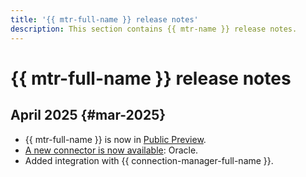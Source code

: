 ```yaml
---
title: '{{ mtr-full-name }} release notes'
description: This section contains {{ mtr-name }} release notes.
---
```


# {{ mtr-full-name }} release notes

## April 2025 {#mar-2025}

- {{ mtr-full-name }} is now in [Public Preview](../overview/concepts/launch-stages.md).
- [A new connector is now available](concepts/index.md#connector): Oracle.
- Added integration with {{ connection-manager-full-name }}.
